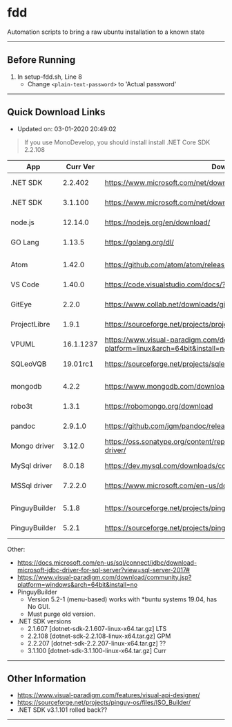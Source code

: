 # fdd
Automation scripts to bring a raw ubuntu installation to a known state

---

## Before Running

1. In setup-fdd.sh, Line 8
	- Change `<plain-text-password>` to 'Actual password'

---

## Quick Download Links
- Updated on: 03-01-2020 20:49:02

> If you use MonoDevelop, you should install install .NET Core SDK 2.2.108

| App           | Curr Ver  | Download URL                                                                                |   Size |     |
| ------------- | --------- | ------------------------------------------------------------------------------------------- | ------:| --- |
| .NET SDK      | 2.2.402   | https://www.microsoft.com/net/download/linux                                                | 108 MB |     |
| .NET SDK      | 3.1.100   | https://www.microsoft.com/net/download/linux                                                | 108 MB |     |
| node.js       | 12.14.0   | https://nodejs.org/en/download/                                                             |  14 MB |     |
| GO Lang       | 1.13.5    | https://golang.org/dl/                                                                      | 115 MB |     |
|               |           |                                                                                             |        |     |
| Atom          | 1.42.0    | https://github.com/atom/atom/releases                                                       | 163 MB |     |
| VS Code       | 1.40.0    | https://code.visualstudio.com/docs/?dv=linux64                                              |  77 MB |     |
| GitEye        | 2.2.0     | https://www.collab.net/downloads/giteye#show-Linux                                          | 123 MB |     |
| ProjectLibre  | 1.9.1     | https://sourceforge.net/projects/projectlibre/files/ProjectLibre/                           |  18 MB |     |
| VPUML         | 16.1.1237 | https://www.visual-paradigm.com/download/community.jsp?platform=linux&arch=64bit&install=no | 648 MB |     |
| SQLeoVQB      | 19.01rc1  | https://sourceforge.net/projects/sqleo/files/SQLeoVQB/                                      |   3 MB |     |
|               |           |                                                                                             |        |     |
| mongodb       | 4.2.2     | https://www.mongodb.com/download-center/community                                           | 110 MB |     |
| robo3t        | 1.3.1     | https://robomongo.org/download                                                              |  39 MB |     |
| pandoc        | 2.9.1.0   | https://github.com/jgm/pandoc/releases                                                      |  21 MB |     |
| Mongo driver  | 3.12.0    | https://oss.sonatype.org/content/repositories/releases/org/mongodb/mongodb-driver/          |   1 MB |     |
| MySql driver  | 8.0.18    | https://dev.mysql.com/downloads/connector/j/                                                |   3 MB |     |
| MSSql driver  | 7.2.2.0   | https://www.microsoft.com/en-us/download/details.aspx?id=57782                              |   3 MB |     |
|               |           |                                                                                             |        |     |
| PinguyBuilder | 5.1.8     | https://sourceforge.net/projects/pinguy-os/files/ISO_Builder/                               |   5 MB |     |
| PinguyBuilder | 5.2.1     | https://sourceforge.net/projects/pinguy-os/files/ISO_Builder/                               |   5 MB |     |

Other:

- https://docs.microsoft.com/en-us/sql/connect/jdbc/download-microsoft-jdbc-driver-for-sql-server?view=sql-server-2017#
- https://www.visual-paradigm.com/download/community.jsp?platform=windows&arch=64bit&install=no
- PinguyBuilder
	- Version 5.2-1 (menu-based) works with *buntu systems 19.04, has No GUI.
	- Must purge old version.
- .NET SDK versions
	- 2.1.607 [dotnet-sdk-2.1.607-linux-x64.tar.gz] LTS
	- 2.2.108 [dotnet-sdk-2.2.108-linux-x64.tar.gz] GPM
	- 2.2.207 [dotnet-sdk-2.2.207-linux-x64.tar.gz] ??
	- 3.1.100 [dotnet-sdk-3.1.100-linux-x64.tar.gz] Curr

---

## Other Information
- https://www.visual-paradigm.com/features/visual-api-designer/
- https://sourceforge.net/projects/pinguy-os/files/ISO_Builder/
- .NET SDK v3.1.101 rolled back??

---
